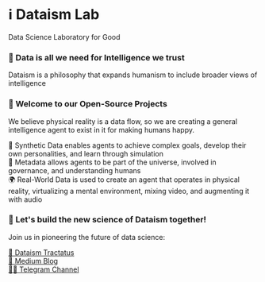 # ℹ️ Dataism Lab
Data Science Laboratory for Good

### 🤖 Data is all we need for Intelligence we trust
Dataism is a philosophy that expands humanism to include broader views of intelligence

### 👐 Welcome to our Open-Source Projects
We believe physical reality is a data flow, so we are creating a general intelligence agent to exist in it for making humans happy.

🧪 Synthetic Data enables agents to achieve complex goals, develop their own personalities, and learn through simulation  
🧬 Metadata allows agents to be part of the universe, involved in governance, and understanding humans  
🌍 Real-World Data is used to create an agent that operates in physical reality, virtualizing a mental environment, mixing video, and augmenting it with audio  

### 🤝 Let's build the new science of Dataism together!
Join us in pioneering the future of data science:

[📜 Dataism Tractatus](https://dataism.science)\
[📒 Medium Blog](https://medium.com/@dataism)\
[🧑‍💻 Telegram Channel](t.me/dataism_lab)
